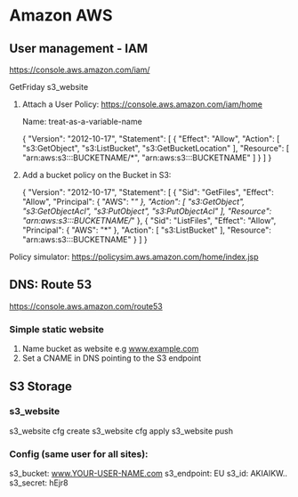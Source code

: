 # Amazon AWS

## User management - IAM

https://console.aws.amazon.com/iam/

GetFriday
s3_website

1. Attach a User Policy: https://console.aws.amazon.com/iam/home

	Name: treat-as-a-variable-name

	{
		"Version": "2012-10-17",
		"Statement": [
			{
				"Effect": "Allow",
				"Action": [
					"s3:GetObject",
					"s3:ListBucket",
					"s3:GetBucketLocation"
				],
				"Resource": [
					"arn:aws:s3:::BUCKETNAME/*",
					"arn:aws:s3:::BUCKETNAME"
				]
			}
		]
	}

2. Add a bucket policy on the Bucket in S3:

	{
		"Version": "2012-10-17",
		"Statement": [
			{
				"Sid": "GetFiles",
				"Effect": "Allow",
				"Principal": {
					"AWS": "*"
				},
				"Action": [
					"s3:GetObject",
					"s3:GetObjectAcl",
					"s3:PutObject",
					"s3:PutObjectAcl"
				],
				"Resource": "arn:aws:s3:::BUCKETNAME/*"
			},
			{
				"Sid": "ListFiles",
				"Effect": "Allow",
				"Principal": {
					"AWS": "*"
				},
				"Action": [
					"s3:ListBucket"
				],
				"Resource": "arn:aws:s3:::BUCKETNAME"
			}
		]
	}

Policy simulator:
https://policysim.aws.amazon.com/home/index.jsp

## DNS: Route 53

https://console.aws.amazon.com/route53


### Simple static website

1. Name bucket as website e.g www.example.com
2. Set a CNAME in DNS pointing to the S3 endpoint


## S3 Storage

### s3_website

s3_website cfg create
s3_website cfg apply
s3_website push

### Config (same user for all sites):
s3_bucket: www.YOUR-USER-NAME.com
s3_endpoint: EU
s3_id: AKIAIKW..
s3_secret: hEjr8
